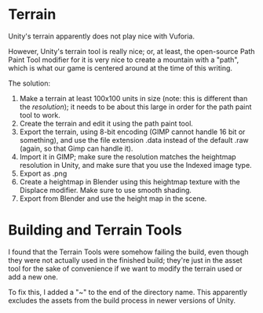 # Terrain
Unity's terrain apparently does not play nice with Vuforia.

However, Unity's terrain tool is really nice; or, at least, the open-source Path Paint Tool modifier for it is very nice to create a mountain with a "path", which is what our game is centered around at the time of this writing.

The solution:

 1. Make a terrain at least 100x100 units in size (note: this is different than the _resolution_); it needs to be about this large in order for the path paint tool to work.
 2. Create the terrain and edit it using the path paint tool.
 3. Export the terrain, using 8-bit encoding (GIMP cannot handle 16 bit or something), and use the file extension .data instead of the default .raw (again, so that Gimp can handle it).
 4. Import it in GIMP; make sure the resolution matches the heightmap resolution in Unity, and make sure that you use the Indexed image type.
 5. Export as .png
 6. Create a heightmap in Blender using this heightmap texture with the Displace modifier. Make sure to use smooth shading.
 7. Export from Blender and use the height map in the scene.

# Building and Terrain Tools
I found that the Terrain Tools were somehow failing the build, even though they were not actually used in the finished build; they're just in the asset tool for the sake of convenience if we want to modify the terrain used or add a new one.

To fix this, I added a "~" to the end of the directory name. This apparently excludes the assets from the build process in newer versions of Unity.

